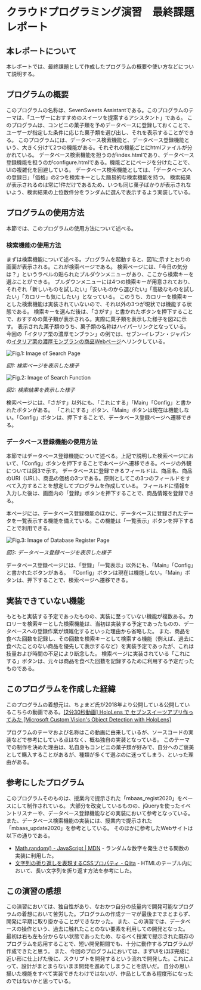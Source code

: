 # クラウドプログラミング演習　最終課題レポート

## 本レポートについて

本レポートでは、最終課題として作成したプログラムの概要や使い方などについて説明する。

## プログラムの概要

このプログラムの名称は、SevenSweets Assistantである。このプログラムのテーマは、「ユーザーにおすすめのスイーツを提案するアシスタント」である。
このプログラムは、コンビニの菓子類を予めデータベースに登録しておくことで、ユーザーが指定した条件に応じた菓子類を選び出し、それを表示することができる。
このプログラムには、データベース検索機能と、データベース登録機能という、大きく分けて2つの機能がある。それぞれの機能ごとにhtmlファイルが分かれている。
データベース検索機能を担うのがindex.htmlであり、データベース登録機能を担うのがconfigure.htmlである。機能ごとにページを分けたことで、UIの複雑化を回避している。
データベース検索機能としては、「データベースへの登録日」「価格」の2つを検索キーとした簡易的な検索機能を持つ。
検索結果が表示されるのは常に1件だけであるため、いつも同じ菓子ばかりが表示されないよう、検索結果の上位数件分をランダムに選んで表示するよう実装している。

## プログラムの使用方法

本節では、このプログラムの使用方法について述べる。

### 検索機能の使用方法

まずは検索機能について述べる。プログラムを起動すると、図1に示すとおりの画面が表示される。これが検索ページである。
検索ページには、「今日の気分は？」というラベルの貼られたプルダウンメニューがあり、ここから検索キーを選ぶことができる。
プルダウンメニューには4つの検索キーが用意されており、それぞれ「新しいものを試したい」「安いものから選びたい」「高級なものを試したい」「カロリーも気にしたい」となっている。
このうち、カロリーを検索キーとした検索機能は実装されていないので、それ以外の3つが現状では機能する状態である。
検索キーを選んだ後は、「さがす」と書かれたボタンを押下することで、おすすめの菓子類が表示される。実際に菓子類を表示した様子を図2に示す。
表示された菓子類のうち、菓子類の名称はハイパーリンクとなっている。
今回の「イタリア栗の濃厚モンブラン」の例では、セブン-イレブン・ジャパンの[イタリア栗の濃厚モンブランの商品Webページ](https://www.sej.co.jp/products/a/item/113298/)へリンクしている。

![Fig.1: Image of Search Page](https://raw.githubusercontent.com/k19rs083/SevenSweetsAssistant/master/search_page.png)

*図1: 検索ページを表示した様子*

![Fig.2: Image of Search Function](https://raw.githubusercontent.com/k19rs083/SevenSweetsAssistant/master/search_result.png)

*図2: 検索結果を表示した様子*

検索ページには、「さがす」以外にも、「これにする」「Main」「Config」と書かれたボタンがある。
「これにする」ボタン、「Main」ボタンは現在は機能しない。「Config」ボタンは、押下することで、データベース登録ページへ遷移できる。

### データベース登録機能の使用方法

本節ではデータベース登録機能について述べる。上記で説明した検索ページにおいて、「Config」ボタンを押下することで本ページへ遷移できる。ページの外観については図3で示す。
データベースに登録できるフィールドは、商品名、商品のURI（URL）、商品の価格の3つである。原則としてこの3つのフィールドをすべて入力することを想定してプログラムを作成している。
フィールドに情報を入力した後は、画面内の「登録」ボタンを押下することで、商品情報を登録できる。

本ページには、データベース登録機能のほかに、データベースに登録されたデータを一覧表示する機能を備えている。この機能は「一覧表示」ボタンを押下することで利用できる。

![Fig.3: Image of Database Register Page](https://raw.githubusercontent.com/k19rs083/SevenSweetsAssistant/master/regist_page.png)

*図3: データベース登録ページを表示した様子*

データベース登録ページには、「登録」「一覧表示」以外にも、「Main」「Config」と書かれたボタンがある。
「Config」ボタンは現在は機能しない。「Main」ボタンは、押下することで、検索ページへ遷移できる。

## 実装できていない機能

もともと実装する予定であったものの、実装に至っていない機能が複数ある。カロリーを検索キーとした検索機能は、当初は実装する予定であったものの、データベースへの登録作業が煩雑化するといった理由から省略した。
また、商品を食べた回数を記録し、その回数を検索キーとして検索する機能（例えば、過去に食べたことのない商品を優先して表示するなど）を実装予定であったが、これは技量および時間の不足により断念した。
検索ページに実装されている「これにする」ボタンは、元々は商品を食べた回数を記録するために利用する予定だったものである。

## このプログラムを作成した経緯

このプログラムの着想元は、ちょまど氏が2018年より公開している公開しているこちらの動画である。[[2分30秒動画] HoloLens で セブンスイーツアプリ作ってみた [Microsoft Custom Vision's Object Detection with HoloLens]](https://www.youtube.com/watch?v=y2CLT9LgmOk)

プログラムのテーマおよび名称はこの動画に由来しているが、ソースコードの実装などで参考にしている点はなく、概ね独自の実装となっている。
このテーマでの制作を決めた理由は、私自身もコンビニの菓子類が好みで、自分へのご褒美として購入することがあるが、種類が多くて選ぶのに迷ってしまう、といった理由がある。

## 参考にしたプログラム

このプログラムそのものは、授業内で提示された「mbaas_regist2020」をベースにして制作されている。
大部分を改変しているものの、jQueryを使ったイベントリスナーや、データベース登録機能などの実装において参考となっている。
また、データベース検索機能の実装には、授業内で提示された「mbaas_update2020」を参考としている。
そのほかに参考したWebサイトは以下の通りである。

* [Math.random() - JavaScript | MDN](https://developer.mozilla.org/ja/docs/Web/JavaScript/Reference/Global_Objects/Math/random) - ランダムな数字を発生させる関数の実装に利用した。
* [文字列の折り返しを表現するCSSプロパティ - Qiita](https://qiita.com/gcyata/items/353658a7bdc1e7395337) - HTMLのテーブル内において、長い文字列を折り返す方法を参考にした。

## この演習の感想

この演習においては、独自性があり、なおかつ自分の技量内で開発可能なプログラムの着想において苦労した。プログラムの作成テーマが最後までまとまらず、開発に早期に取り掛かることができなかった。
また、この演習では、データベースの操作という、過去に触れたことのない要素を利用しての開発となった。
最初は右も左も分からない状態であったため、なるべく授業で提示された既存のプログラムを応用することで、短い開発期間でも、十分に動作するプログラムが作成できたと思う。
また、今回のプログラムにおいては、まずUIをほぼ完成に近い形に仕上げた後に、スクリプトを開発するという流れで開発した。これによって、設計がまとまらないまま開発を進めてしまうことを防いだ。
自分の思い描いた機能をすべて実装できたわけではないが、作品としてある程度形になったのではないかと思っている。
